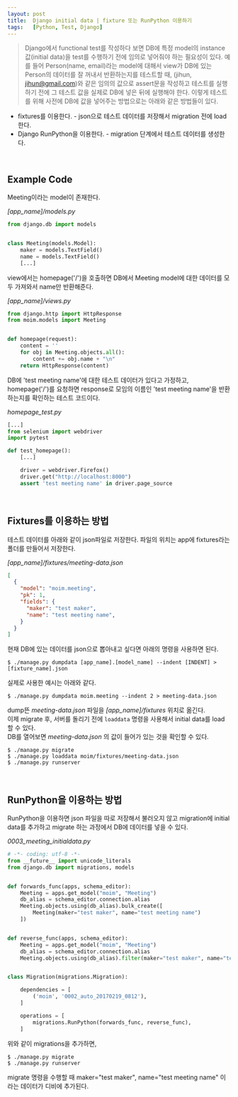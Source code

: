 ```yaml
---
layout: post
title:  Django initial data | fixture 또는 RunPython 이용하기
tags:   [Python, Test, Django]
---
```


> Django에서 functional test를 작성하다 보면 DB에 특정 model의 instance값(initial data)을 test를 수행하기 전에 임의로 넣어줘야 하는 필요성이 있다. 예를 들어 Person(name, email)라는 model에 대해서 view가 DB에 있는 Person의 데이터를 잘 꺼내서 반환하는지를 테스트할 때, (jihun, jihun@gmail.com)와 같은 임의의 값으로 assert문을 작성하고 테스트를 실행하기 전에 그  테스트 값을 실제로 DB에 넣은 뒤에 실행해야 한다. 이렇게 테스트를 위해 사전에 DB에 값을 넣어주는 방법으로는 아래와 같은 방법들이 있다.  
- fixtures를 이용한다. - json으로 테스트 데이터를 저장해서 migration 전에 load한다.  
- Django RunPython을 이용한다. - migration 단계에서 테스트 데이터를 생성한다.  

<br/>  

## Example Code  

Meeting이라는 model이 존재한다.  

_[app_name]/models.py_   

```python
from django.db import models


class Meeting(models.Model):
    maker = models.TextField()
    name = models.TextField()
    [...]
```  

view에서는 homepage('/')을 호출하면 DB에서 Meeting model에 대한 데이터를 모두 가져와서 name만 반환해준다.  

_[app_name]/views.py_   

```python
from django.http import HttpResponse
from moim.models import Meeting


def homepage(request):
    content = ''
    for obj in Meeting.objects.all():
        content += obj.name + "\n"
    return HttpResponse(content)
```  

DB에 'test meeting name'에 대한 테스트 데이터가 있다고 가정하고, homepage('/')를 요청하면 response로 모임의 이름인 'test meeting name'을 반환하는지를 확인하는 테스트 코드이다.

_homepage_test.py_  

```python
[...]
from selenium import webdriver
import pytest

def test_homepage():
    [...]

    driver = webdriver.Firefox()
    driver.get("http://localhost:8000")
    assert 'test meeting name' in driver.page_source
```   

<br/>  

## Fixtures를 이용하는 방법  

테스트 데이터를 아래와 같이 json파일로 저장한다. 파일의 위치는 app에 fixtures라는 폴더를 만들어서 저장한다.  

_[app_name]/fixtures/meeting-data.json_  

```json
[
  {
    "model": "moim.meeting",
    "pk": 1,
    "fields": {
      "maker": "test maker",
      "name": "test meeting name",
    }
  }
]
```  

현재 DB에 있는 데이터를 json으로 뽑아내고 싶다면 아래의 명령을 사용하면 된다.  

```
$ ./manage.py dumpdata [app_name].[model_name] --indent [INDENT] > [fixture_name].json
```  

실제로 사용한 예시는 아래와 같다.  

```
$ ./manage.py dumpdata moim.meeting --indent 2 > meeting-data.json
```  

dump뜬 _meeting-data.json_ 파일을 _[app_name]/fixtures_ 위치로 옮긴다.  
이제 migrate 후, 서버를 돌리기 전에 `loaddata` 명령을 사용해서 initial data를 load 할 수 있다.  
DB를 열어보면 _meeting-data.json_ 의 값이 들어가 있는 것을 확인할 수 있다.  

```
$ ./manage.py migrate
$ ./manage.py loaddata moim/fixtures/meeting-data.json
$ ./manage.py runserver
```   

<br/>  

## RunPython을 이용하는 방법  

RunPython을 이용하면 json 파일을 따로 저장해서 불러오지 않고 migration에 initial data를 추가하고 migrate 하는 과정에서 DB에 데이터를 넣을 수 있다.  

_0003_meeting_initialdata.py_  

```python
# -*- coding: utf-8 -*- 
from __future__ import unicode_literals
from django.db import migrations, models


def forwards_func(apps, schema_editor):
    Meeting = apps.get_model("moim", "Meeting")
    db_alias = schema_editor.connection.alias
    Meeting.objects.using(db_alias).bulk_create([
        Meeting(maker="test maker", name="test meeting name")
    ])


def reverse_func(apps, schema_editor):
    Meeting = apps.get_model("moim", "Meeting")
    db_alias = schema_editor.connection.alias
    Meeting.objects.using(db_alias).filter(maker="test maker", name="test meeting name").delete()


class Migration(migrations.Migration):

    dependencies = [
        ('moim', '0002_auto_20170219_0812'),
    ]

    operations = [
        migrations.RunPython(forwards_func, reverse_func),
    ]
```  

위와 같이 migrations을 추가하면,  

```
$ ./manage.py migrate
$ ./manage.py runserver
```   

migrate 명령을 수행할 때 maker="test maker", name="test meeting name" 이라는 데이터가 디비에 추가된다.  
